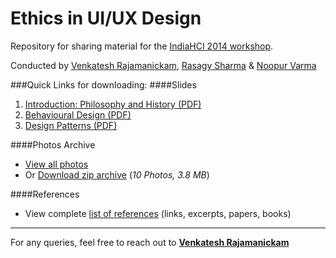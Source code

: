 Ethics in UI/UX Design
======================

Repository for sharing material for the [IndiaHCI 2014 workshop](http://indiahci2014.in/workshops.html#ethics).

Conducted by [Venkatesh Rajamanickam](https://twitter.com/venkatrajam), [Rasagy Sharma](https://twitter.com/rasagy) & [Noopur Varma](https://twitter.com/Noopur_v)

###Quick Links for downloading:
####Slides
1. [Introduction: Philosophy and History (PDF)](https://github.com/rasagy/ethics-in-design/raw/master/Slides/01_Introduction_Philosophy%20and%20History.pdf)
2. [Behavioural Design (PDF)](https://github.com/rasagy/ethics-in-design/raw/master/Slides/02_Behavioural%20Design.pdf)
3. [Design Patterns (PDF)](https://github.com/rasagy/ethics-in-design/raw/master/Slides/03_Design%20Patterns.pdf)

####Photos Archive
* [View all photos](https://github.com/rasagy/ethics-in-design/tree/master/Photos#photos)
* Or [Download zip archive](https://github.com/rasagy/ethics-in-design/raw/master/Photos/Ethics-Workshop-Photos.zip) (_10 Photos, 3.8 MB_)

####References
* View complete [list of references](https://github.com/rasagy/ethics-in-design/tree/master/References#references) (links, excerpts, papers, books)

-----------------------
For any queries, feel free to reach out to [**Venkatesh Rajamanickam**](mailto:venkatra@iitb.ac.in)
